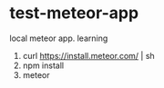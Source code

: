 # test-meteor-app
local meteor app. learning


1. curl https://install.meteor.com/ | sh
2. npm install
3. meteor
